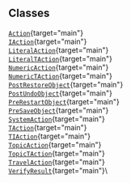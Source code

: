 ## Classes

[`Action`](../object/Action.html#Action){target="main"}\
[`IAction`](../object/IAction.html#IAction){target="main"}\
[`LiteralAction`](../object/LiteralAction.html#LiteralAction){target="main"}\
[`LiteralTAction`](../object/LiteralTAction.html#LiteralTAction){target="main"}\
[`NumericAction`](../object/NumericAction.html#NumericAction){target="main"}\
[`NumericTAction`](../object/NumericTAction.html#NumericTAction){target="main"}\
[`PostRestoreObject`](../object/PostRestoreObject.html#PostRestoreObject){target="main"}\
[`PostUndoObject`](../object/PostUndoObject.html#PostUndoObject){target="main"}\
[`PreRestartObject`](../object/PreRestartObject.html#PreRestartObject){target="main"}\
[`PreSaveObject`](../object/PreSaveObject.html#PreSaveObject){target="main"}\
[`SystemAction`](../object/SystemAction.html#SystemAction){target="main"}\
[`TAction`](../object/TAction.html#TAction){target="main"}\
[`TIAction`](../object/TIAction.html#TIAction){target="main"}\
[`TopicAction`](../object/TopicAction.html#TopicAction){target="main"}\
[`TopicTAction`](../object/TopicTAction.html#TopicTAction){target="main"}\
[`TravelAction`](../object/TravelAction.html#TravelAction){target="main"}\
[`VerifyResult`](../object/VerifyResult.html#VerifyResult){target="main"}\
